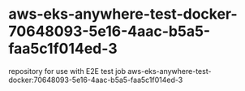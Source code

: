 # aws-eks-anywhere-test-docker-70648093-5e16-4aac-b5a5-faa5c1f014ed-3
repository for use with E2E test job aws-eks-anywhere-test-docker:70648093-5e16-4aac-b5a5-faa5c1f014ed-3
